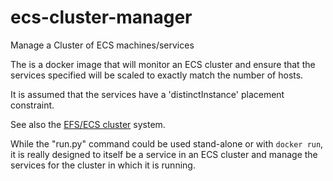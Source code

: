# ecs-cluster-manager

Manage a Cluster of ECS machines/services

The is a docker image that will monitor an ECS cluster and ensure that
the services specified will be scaled to exactly match the number of
hosts.

It is assumed that the services have a 'distinctInstance' placement
constraint.

See also the [EFS/ECS
cluster](https://github.com/deweysasser/ecs-template) system.

While the "run.py" command could be used stand-alone or with `docker
run`, it is really designed to itself be a service in an ECS cluster
and manage the services for the cluster in which it is running.

